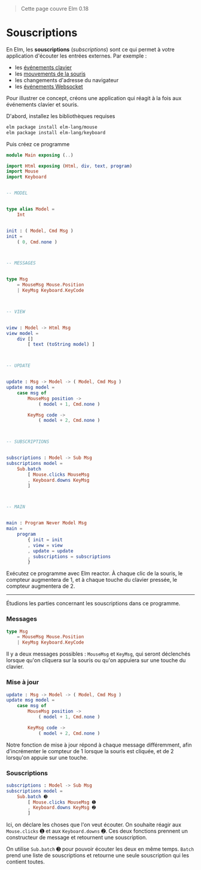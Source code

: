 > Cette page couvre Elm 0.18

# Souscriptions

En Elm, les __souscriptions__ (*subscriptions*) sont ce qui permet à votre application d'écouter les entrées externes. Par exemple :

- les [événements clavier](http://package.elm-lang.org/packages/elm-lang/keyboard/latest/Keyboard)
- les [mouvements de la souris](http://package.elm-lang.org/packages/elm-lang/mouse/latest/Mouse)
- les changements d'adresse du navigateur
- les [événements Websocket](http://package.elm-lang.org/packages/elm-lang/websocket/latest/WebSocket)

Pour illustrer ce concept, créons une application qui réagit à la fois aux événements clavier et souris.

D'abord, installez les bibliothèques requises

```bash
elm package install elm-lang/mouse
elm package install elm-lang/keyboard
```

Puis créez ce programme

```elm
module Main exposing (..)

import Html exposing (Html, div, text, program)
import Mouse
import Keyboard


-- MODEL


type alias Model =
    Int


init : ( Model, Cmd Msg )
init =
    ( 0, Cmd.none )



-- MESSAGES


type Msg
    = MouseMsg Mouse.Position
    | KeyMsg Keyboard.KeyCode



-- VIEW


view : Model -> Html Msg
view model =
    div []
        [ text (toString model) ]



-- UPDATE


update : Msg -> Model -> ( Model, Cmd Msg )
update msg model =
    case msg of
        MouseMsg position ->
            ( model + 1, Cmd.none )

        KeyMsg code ->
            ( model + 2, Cmd.none )



-- SUBSCRIPTIONS


subscriptions : Model -> Sub Msg
subscriptions model =
    Sub.batch
        [ Mouse.clicks MouseMsg
        , Keyboard.downs KeyMsg
        ]



-- MAIN


main : Program Never Model Msg
main =
    program
        { init = init
        , view = view
        , update = update
        , subscriptions = subscriptions
        }
```

Exécutez ce programme avec Elm reactor. À chaque clic de la souris, le compteur augmentera de 1, et à chaque touche du clavier pressée, le compteur augmentera de 2.

---

Étudions les parties concernant les souscriptions dans ce programme.

### Messages

```elm
type Msg
    = MouseMsg Mouse.Position
    | KeyMsg Keyboard.KeyCode
```

Il y a deux messages possibles : `MouseMsg` et `KeyMsg`, qui seront déclenchés lorsque qu'on cliquera sur la souris ou qu'on appuiera sur une touche du clavier.

### Mise à jour

```elm
update : Msg -> Model -> ( Model, Cmd Msg )
update msg model =
    case msg of
        MouseMsg position ->
            ( model + 1, Cmd.none )

        KeyMsg code ->
            ( model + 2, Cmd.none )
```

Notre fonction de mise à jour répond à chaque message différemment, afin d'incrémenter le compteur de 1 lorsque la souris est cliquée, et de 2 lorsqu'on appuie sur une touche.

### Souscriptions

```elm
subscriptions : Model -> Sub Msg
subscriptions model =
    Sub.batch ➌
        [ Mouse.clicks MouseMsg ➊
        , Keyboard.downs KeyMsg ➋
        ]
```

Ici, on déclare les choses que l'on veut écouter. On souhaite réagir aux `Mouse.clicks` ➊ et aux `Keyboard.downs` ➋. Ces deux fonctions prennent un constructeur de message et retournent une souscription.

On utilise `Sub.batch` ➌ pour pouvoir écouter les deux en même temps. `Batch` prend une liste de souscriptions et retourne une seule souscription qui les contient toutes.
